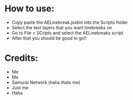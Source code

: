 # How to use:

  - Copy paste the AELinebreak.jsxbin into the Scripts folder
  - Select the text layers that you want linebreaks on
  - Go to File > SCripts and select the AELinebreaks script
  - After that you should be good to go!!

# Credits:
- Me
- Me
- Samurai Network (haha thats me)
- Just me
- Haha
